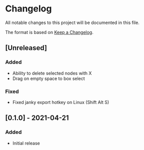# Changelog
All notable changes to this project will be documented in this file.

The format is based on [Keep a Changelog](https://keepachangelog.com/en/1.0.0/).

## [Unreleased]
### Added
- Ability to delete selected nodes with X
- Drag on empty space to box select

### Fixed
- Fixed janky export hotkey on Linux (Shift Alt S)

## [0.1.0] - 2021-04-21
### Added
- Initial release
